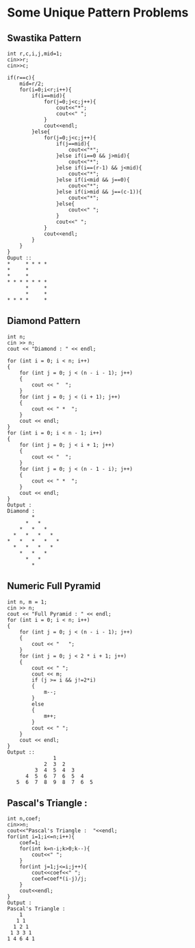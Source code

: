 # Some Unique Pattern Problems 
## Swastika Pattern
    int r,c,i,j,mid=1;
    cin>>r;
    cin>>c;

    if(r==c){
        mid=r/2;
        for(i=0;i<r;i++){
            if(i==mid){
                for(j=0;j<c;j++){
                    cout<<"*";
                    cout<<" ";
                }
                cout<<endl;
            }else{
                for(j=0;j<c;j++){
                    if(j==mid){
                        cout<<"*";
                    }else if(i==0 && j>mid){
                        cout<<"*";
                    }else if(i==(r-1) && j<mid){
                        cout<<"*";
                    }else if(i<mid && j==0){
                        cout<<"*";
                    }else if(i>mid && j==(c-1)){
                        cout<<"*";
                    }else{
                        cout<<" ";
                    }
                    cout<<" ";
                }
                cout<<endl;
            }
        }
    }
    Ouput ::
    *     * * * *
    *     *
    *     *
    * * * * * * *
          *     *
          *     *
    * * * *     *

## Diamond Pattern
    int n;
    cin >> n;
    cout << "Diamond : " << endl;

    for (int i = 0; i < n; i++)
    {
        for (int j = 0; j < (n - i - 1); j++)
        {
            cout << "  ";
        }
        for (int j = 0; j < (i + 1); j++)
        {
            cout << " *  ";
        }
        cout << endl;
    }
    for (int i = 0; i < n - 1; i++)
    {
        for (int j = 0; j < i + 1; j++)
        {
            cout << "  ";
        }
        for (int j = 0; j < (n - 1 - i); j++)
        {
            cout << " *  ";
        }
        cout << endl;
    }
    Output : 
    Diamond : 
            *  
          *   *  
        *   *   *  
      *   *   *   *  
    *   *   *   *   *  
      *   *   *   *  
        *   *   *  
          *   *  
            *  

## Numeric Full Pyramid
    int n, m = 1;
    cin >> n;
    cout << "Full Pyramid : " << endl;
    for (int i = 0; i < n; i++)
    {
        for (int j = 0; j < (n - i - 1); j++)
        {
            cout << "   ";
        }
        for (int j = 0; j < 2 * i + 1; j++)
        {
            cout << " ";
            cout << m;
            if (j >= i && j!=2*i)
            {   
                m--;
            }
            else
            {
                m++;
            }
            cout << " ";
        }
        cout << endl;
    }
    Output ::  
                   1  
                2  3  2 
             3  4  5  4  3 
          4  5  6  7  6  5  4 
       5  6  7  8  9  8  7  6  5 
    
## Pascal's Triangle :
    int n,coef;
    cin>>n;
    cout<<"Pascal's Triangle :  "<<endl;
    for(int i=1;i<=n;i++){
        coef=1;
        for(int k=n-i;k>0;k--){
            cout<<" ";
        }
        for(int j=1;j<=i;j++){
            cout<<coef<<" ";
            coef=coef*(i-j)/j;
        }
        cout<<endl;
    }
    Output : 
    Pascal's Triangle :  
        1 
       1 1 
      1 2 1 
     1 3 3 1 
    1 4 6 4 1 
